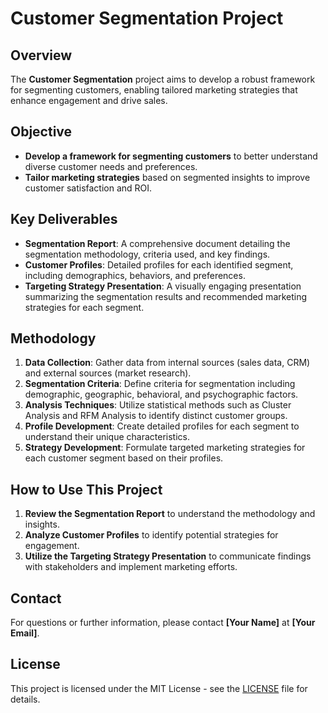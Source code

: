# Customer Segmentation Project

## Overview
The **Customer Segmentation** project aims to develop a robust framework for segmenting customers, enabling tailored marketing strategies that enhance engagement and drive sales.

## Objective
- **Develop a framework for segmenting customers** to better understand diverse customer needs and preferences.
- **Tailor marketing strategies** based on segmented insights to improve customer satisfaction and ROI.

## Key Deliverables
- **Segmentation Report**: A comprehensive document detailing the segmentation methodology, criteria used, and key findings.
- **Customer Profiles**: Detailed profiles for each identified segment, including demographics, behaviors, and preferences.
- **Targeting Strategy Presentation**: A visually engaging presentation summarizing the segmentation results and recommended marketing strategies for each segment.

## Methodology
1. **Data Collection**: Gather data from internal sources (sales data, CRM) and external sources (market research).
2. **Segmentation Criteria**: Define criteria for segmentation including demographic, geographic, behavioral, and psychographic factors.
3. **Analysis Techniques**: Utilize statistical methods such as Cluster Analysis and RFM Analysis to identify distinct customer groups.
4. **Profile Development**: Create detailed profiles for each segment to understand their unique characteristics.
5. **Strategy Development**: Formulate targeted marketing strategies for each customer segment based on their profiles.

## How to Use This Project
1. **Review the Segmentation Report** to understand the methodology and insights.
2. **Analyze Customer Profiles** to identify potential strategies for engagement.
3. **Utilize the Targeting Strategy Presentation** to communicate findings with stakeholders and implement marketing efforts.

## Contact
For questions or further information, please contact **[Your Name]** at **[Your Email]**.

## License
This project is licensed under the MIT License - see the [LICENSE](LICENSE) file for details.

